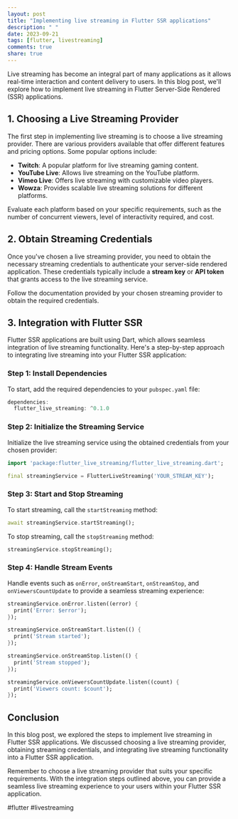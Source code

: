 ```yaml
---
layout: post
title: "Implementing live streaming in Flutter SSR applications"
description: " "
date: 2023-09-21
tags: [flutter, livestreaming]
comments: true
share: true
---
```


Live streaming has become an integral part of many applications as it allows real-time interaction and content delivery to users. In this blog post, we'll explore how to implement live streaming in Flutter Server-Side Rendered (SSR) applications.

## 1. Choosing a Live Streaming Provider

The first step in implementing live streaming is to choose a live streaming provider. There are various providers available that offer different features and pricing options. Some popular options include:

- **Twitch**: A popular platform for live streaming gaming content.
- **YouTube Live**: Allows live streaming on the YouTube platform.
- **Vimeo Live**: Offers live streaming with customizable video players.
- **Wowza**: Provides scalable live streaming solutions for different platforms.

Evaluate each platform based on your specific requirements, such as the number of concurrent viewers, level of interactivity required, and cost.

## 2. Obtain Streaming Credentials

Once you've chosen a live streaming provider, you need to obtain the necessary streaming credentials to authenticate your server-side rendered application. These credentials typically include a **stream key** or **API token** that grants access to the live streaming service.

Follow the documentation provided by your chosen streaming provider to obtain the required credentials.

## 3. Integration with Flutter SSR

Flutter SSR applications are built using Dart, which allows seamless integration of live streaming functionality. Here's a step-by-step approach to integrating live streaming into your Flutter SSR application:

### Step 1: Install Dependencies

To start, add the required dependencies to your `pubspec.yaml` file:

```dart
dependencies:
  flutter_live_streaming: ^0.1.0
```

### Step 2: Initialize the Streaming Service

Initialize the live streaming service using the obtained credentials from your chosen provider:

```dart
import 'package:flutter_live_streaming/flutter_live_streaming.dart';

final streamingService = FlutterLiveStreaming('YOUR_STREAM_KEY');
```

### Step 3: Start and Stop Streaming

To start streaming, call the `startStreaming` method:

```dart
await streamingService.startStreaming();
```

To stop streaming, call the `stopStreaming` method:

```dart
streamingService.stopStreaming();
```

### Step 4: Handle Stream Events

Handle events such as `onError`, `onStreamStart`, `onStreamStop`, and `onViewersCountUpdate` to provide a seamless streaming experience:

```dart
streamingService.onError.listen((error) {
  print('Error: $error');
});

streamingService.onStreamStart.listen(() {
  print('Stream started');
});

streamingService.onStreamStop.listen(() {
  print('Stream stopped');
});

streamingService.onViewersCountUpdate.listen((count) {
  print('Viewers count: $count');
});
```

## Conclusion

In this blog post, we explored the steps to implement live streaming in Flutter SSR applications. We discussed choosing a live streaming provider, obtaining streaming credentials, and integrating live streaming functionality into a Flutter SSR application.

Remember to choose a live streaming provider that suits your specific requirements. With the integration steps outlined above, you can provide a seamless live streaming experience to your users within your Flutter SSR application.

#flutter #livestreaming